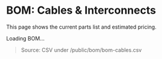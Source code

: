 # BOM: Cables & Interconnects

This page shows the current parts list and estimated pricing.

<div id="bom-cables">Loading BOM...</div>

> Source: CSV under /public/bom/bom-cables.csv
